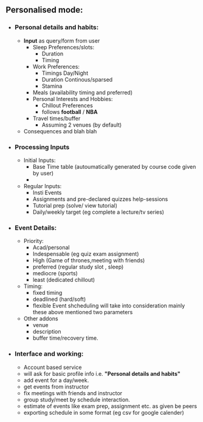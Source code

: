 ## Personalised mode:
* ### Personal details and habits:
    * **Input** as query/form from user
        * Sleep Preferences/slots:
            * Duration
            * Timing
        * Work Preferences:
            * Timings Day/Night
            * Duration Continous/sparsed
            * Stamina
        * Meals (availability timing and preferred)
        * Personal Interests and Hobbies:
            * Chillout Preferences
            * follows **football** / **NBA**
        * Travel times/buffer
            * Assuming 2 venues (by default)
    * Consequences and blah blah
* ### Processing Inputs
    * Initial Inputs:
        * Base Time table (autoumatically generated by course code                 given by user)
        * 
    * Regular Inputs:
        * Insti Events
        * Assignments and pre-declared quizzes help-sessions
        * Tutorial prep (solve/ view tutorial)
        * Daily/weekly target (eg complete a lecture/tv series)
* ### Event Details:
    * Priority:
        * Acad/personal
        * Indespensable (eg quiz exam assignment)
        * High (Game of thrones,meeting with friends)
        * preferred (regular study slot , sleep)
        * mediocre (sports)
        * least (dedicated chillout)
    * Timing:
        * fixed timing
        * deadlined (hard/soft)
        * flexible
 Event shcheduling will take into consideration mainly these above mentioned two parameters
    * Other addons
        * venue
        * description
        * buffer time/recovery time.
* ### Interface and working:
    * Account based service
    * will ask for basic profile info i.e. **"Personal details and habits"**
    * add event for a day/week.
    * get events from instructor 
    * fix meetings with friends and instructor
    * group study/meet by schedule interaction.
    * estimate of events like exam prep, assignment etc. as given be peers
    * exporting schedule in some format (eg csv for google calender)
